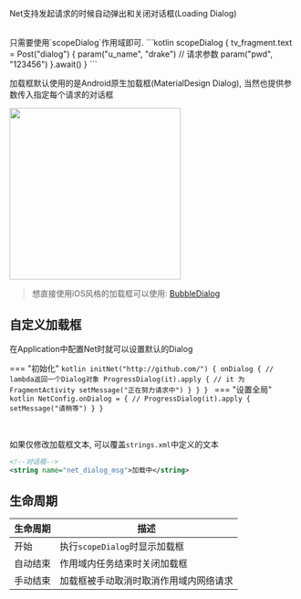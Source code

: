 Net支持发起请求的时候自动弹出和关闭对话框(Loading Dialog)


<br>
只需要使用`scopeDialog`作用域即可.
```kotlin
scopeDialog {
    tv_fragment.text = Post<String>("dialog") {
        param("u_name", "drake") // 请求参数
        param("pwd", "123456")
    }.await()
}
```

<br>

加载框默认使用的是Android原生加载框(MaterialDesign Dialog), 当然也提供参数传入指定每个请求的对话框

<img src="https://i.imgur.com/egUM3V1.png" width="300"/>

> 想直接使用iOS风格的加载框可以使用: [BubbleDialog](https://liangjingkanji.github.io/Tooltip/bubble/)

## 自定义加载框

在Application中配置Net时就可以设置默认的Dialog

=== "初始化"
    ```kotlin
    initNet("http://github.com/") {
        onDialog { // lambda返回一个Dialog对象
            ProgressDialog(it).apply { // it 为 FragmentActivity
                setMessage("正在努力请求中")
            }
        }
    }
    ```
=== "设置全局"
    ```kotlin
    NetConfig.onDialog = { //
        ProgressDialog(it).apply {
            setMessage("请稍等")
        }
    }
    ```

<br>

如果仅修改加载框文本, 可以覆盖`strings.xml`中定义的文本
```xml
<!--对话框-->
<string name="net_dialog_msg">加载中</string>
```

## 生命周期

|生命周期|描述|
|-|-|
|开始|执行`scopeDialog`时显示加载框|
|自动结束|作用域内任务结束时关闭加载框|
|手动结束|加载框被手动取消时取消作用域内网络请求|
